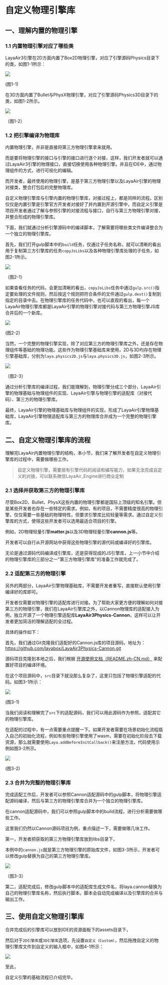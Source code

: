 # 自定义物理引擎库

## 一、理解内置的物理引擎

### 1.1 内置物理引擎对应了哪些类

LayaAir3引擎在2D方面内置了Box2D物理引擎，对应了引擎源码Physics目录下的类，如图1-1所示：

![](img/1-1.png) 

(图1-1)

在3D方面内置了Bullet与PhysX物理引擎，对应了引擎源码Physics3D目录下的类，如图1-2所示。

![](img/1-2.png) 

 （图1-2）

### 1.2 把引擎编译为物理库

内置物理引擎，并非是直接将第三方物理引擎拿来就用。

而是要将物理引擎的接口与引擎的接口进行逐个对接，这样，我们开发者就可以通过LayaAir3引擎的物理接口，直接切换使用各种物理引擎。并且在IDE中，通过物理组件的方式，进行可视化的编辑。

而开发者，最终使用的物理引擎，是基于第三方物理引擎以及LayaAir引擎的物理对接类，整合打包后的完整物理库。

自定义物理引擎库与引擎内置的物理引擎库，对接过程上，都是同样的流程。区别仅仅是内置引擎是引擎官方开发者对接好了并内置到开源引擎中，而自定义引擎是项目开发者通过了解与参照引擎的对接流程与接口，自行与第三方物理引擎对接，并整合形成的物理引擎库。

下面，我们就通过分析引擎源码中的编译脚本，了解需要将哪些类文件编译整合为一个独立的物理引擎库。

首先，我们打开gulp脚本中的`build`任务，仅通过子任务名称，就可以清晰的看出用于复制第三方引擎库的任务`copyJsLibs`以及各种物理引擎库处理的子任务，如图2-1所示。

![](img/2-1.png) 

（图2-1）

如果查看任务的代码，会更加清晰的看出，`copyJsLibs`任务中通过`gulp.src()`指定要处理的文件规则，然后按这个规则把符合条件的文件通过`gulp.dest()`复制到指定的目录中去。在物理引擎库的任务代码中，也可以直观的看出，每一个LayaAir物理引擎库都是LayaAir引擎的物理引擎对接代码与第三方物理引擎JS库合并后的一个新库。

![](img/2-2.png) 

(图2-2)

当然，一个完整的物理引擎实现，除了对应第三方的物理引擎库之外，还是存在物理组件等基础的物理功能。这些作为物理引擎基础库来使用，2D与3D均存在物理引擎基础库，分别为`laya.physics2D.js`与`laya.physics3D.js`，如图2-3所示。

![](img/2-3.png) 

（图2-3）

通过分析引擎库的编译过程，我们能理解到，物理引擎分成三个部分，LayaAir引擎的物理基础与物理组件的实现、LayaAir引擎与物理引擎的适配库（对接代码）、第三方的物理引擎库。

最终，LayaAir引擎的物理基础库与物理组件的实现，形成了LayaAir引擎物理基础库，LayaAir引擎物理适配库与第三方的物理库合并成为一个完整的物理引擎库。

## 二、自定义物理引擎库的流程

理解完LayaAir内置物理引擎的结构，本小节，我们来了解开发者在自定义物理引擎库的过程中，需要做哪些工作。

> 自定义物理引擎，需要居有引擎代码的阅读和编写能力，如果无法完成自定义的对接，可以联系微信LayaAir_Engine进行商业定制

### 2.1 选择并获取第三方的物理引擎库

尽管Box2D、Bullet、PhysX这些内置的物理引擎都是国际上顶级的知名引擎。但是某些开发者也存在一些特定的需求。例如，有的项目，不需要精度很高的物理引擎，仅仅需要一些基础的物理特性，但要求引擎库比较轻量等需求。通过自定义引擎库的方式，使得这些开发者可以选用最适合项目的引擎。

例如，2D物理轻量引擎**matter.js**以及3D物理轻量引擎**cannon.js**等。

开发者可以自行从开源网站中获得这些物理引擎的源代码或编译好的引擎库。

无论是通过源码代码编译成引擎库，还是获得现成的JS引擎库，上一小节中介绍的物理引擎库的三部分之一"第三方物理引擎库"的准备工作就完成了。

### 2.2 适配第三方的物理引擎

另外的两部分，LayaAir引擎物理基础库，不需要开发者重写，直接默认使用引擎编译好的库即可。

开发者仅需要对物理引擎的适配库进行对接。为了帮助大家更方便的理解如何对接第三方的物理引擎，我们在LayaAir引擎库之外，以Cannon物理库的适配接入为例，独立开源了一个物理引擎适配库**LayaAir3Physics-Cannon**，这样可以让开发者更加简洁的理解适配的全过程。

具体的操作如下：

首先，我们通过Git克隆我们适配好的Cannon.js库的项目源码，地址为：https://github.com/layabox/LayaAir3Physics-Cannon.git

源码项目克隆到本地之后，我们根据 [开源使用文档（README.zh-CN.md）](https://github.com/layabox/LayaAir3Physics-Cannon/blob/master/README.zh-CN.md) 来配置好项目的编译环境。

在这个项目源码中，`src`目录下就没那么复杂了，这里只包括了物理引擎适配的代码。如图3-1所示：

![](img/3-1.png) 

(图3-1)

当我们阅读和理解完了`src`下的适配源码，我们可以用此源码作为参照，适配其它的物理引擎库。

在适配的过程中，有一点需要重点提醒一下。如果开发者需要在场景初始化流程插入自己的初始化流程，例如有些物理引擎使用了wasm，需要在初始化阶段去下载资源，那么就需要使用`Laya.addBeforeInitCallback()`来注册方法，代码使用示例如图3-2所示。

![](img/3-2.png)  

(图3-2)

### 2.3 合并为完整的物理引擎库

完成适配工作后，开发者可以参照Cannon适配源码中的gulp脚本，将物理引擎适配源码编译，然后与第三方的物理引擎库合并为一个独立的物理引擎库。

在cannon适配源码中，我们可以参照gulp脚本中的build流程，进行分析需要做哪些工作。

这里我们仍然以Cannon源码项目为例，重点描述一下，需要做哪几块工作。

第一，开发者把获取的第三方物理引擎库放到libs目录下，

本例中的`cannon.js`就是第三方物理引擎的原始库文件，如图3-3所示，开发者可以修改gulp替换为自己的第三方物理引擎库。

![](img/3-3.png) 

（图3-3）

第二，适配完成后，修改gulp脚本中的适配库生成文件名，将laya.cannon替换为自己的物理引擎库名称，然后执行脚本。脚本会自动完成编译以及引擎库的合并与输出工作。

## 三、使用自定义物理引擎库

合并完成后的引擎库可以放到IDE的资源面板下的assets目录下，

然后对于`2D引擎库`或`3D引擎库`选项，先设置`自定义（Custom）`，然后拖拽自定义的物理引擎库文件到自定义的输入框中，如图4-1所示：

![](img/4-1.png) 

至此，

自定义引擎的基础流程已介绍完毕。